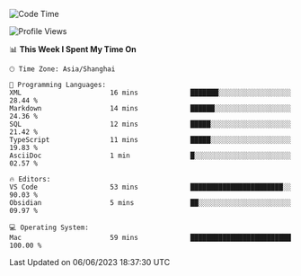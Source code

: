 <!--START_SECTION:waka-->
![Code Time](http://img.shields.io/badge/Code%20Time-106%20hrs%2020%20mins-blue)

![Profile Views](http://img.shields.io/badge/Profile%20Views-8-blue)

📊 **This Week I Spent My Time On** 

```text
🕑︎ Time Zone: Asia/Shanghai

💬 Programming Languages: 
XML                      16 mins             ███████░░░░░░░░░░░░░░░░░░   28.44 % 
Markdown                 14 mins             ██████░░░░░░░░░░░░░░░░░░░   24.36 % 
SQL                      12 mins             █████░░░░░░░░░░░░░░░░░░░░   21.42 % 
TypeScript               11 mins             █████░░░░░░░░░░░░░░░░░░░░   19.83 % 
AsciiDoc                 1 min               █░░░░░░░░░░░░░░░░░░░░░░░░   02.57 % 

🔥 Editors: 
VS Code                  53 mins             ███████████████████████░░   90.03 % 
Obsidian                 5 mins              ██░░░░░░░░░░░░░░░░░░░░░░░   09.97 % 

💻 Operating System: 
Mac                      59 mins             █████████████████████████   100.00 % 
```


 Last Updated on 06/06/2023 18:37:30 UTC
<!--END_SECTION:waka-->